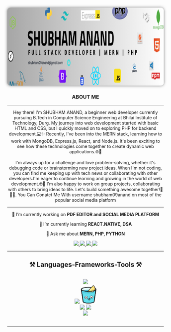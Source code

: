 <img style="width: 100%; height: 250px; max-width: 100%;box-shadow: 0 0 10px rgba(0, 0, 0, 0.5); border-radius: 10px;" src="https://github.com/shubham09anand/shubham09anand/blob/main/Profile_banner.png?raw=true" />

<h3 align="center">ABOUT ME</h3>
<hr>
<div align="center">
Hey there! I'm SHUBHAM ANAND, a beginner web developer currently pursuing B.Tech in Computer Science Engineering at Bhilai Institute of Technology, Durg. My journey into web development started with basic HTML and CSS, but I quickly moved on to exploring PHP for backend development.💻✨ Recently, I've been into the MERN stack, learning how to work with MongoDB, Express.js, React, and Node.js. It's been exciting to see how these technologies come together to create dynamic web applications.🌐🔧
<br><br>
I'm always up for a challenge and love problem-solving, whether it's debugging code or brainstorming new project ideas. When I'm not coding, you can find me keeping up with tech news or collaborating with other developers.I'm eager to continue learning and growing in the world of web development.🤓💬 I'm also happy to work on group projects, collaborating with others to bring ideas to life. Let's build something awesome together!💪🚀🌟. You Can Conatct Me With username shubham09anand on most of the popular social media platform
 </div>
 <hr>
<div align="center">
 
 🔭 I’m currently working on **PDF EDITOR and SOCIAL MEDIA PLATFORM**
 
 🌱 I’m currently learning **REACT.NATIVE, DSA**

💬 Ask me about **MERN, PHP, PYTHON**

 </div>
 
<div align="center"> 
  <a href="mailto:shubham09anand@gmail.com">
    <img src="https://img.shields.io/badge/Gmail-333333?style=for-the-badge&logo=gmail&logoColor=red" />
  </a>
  <a href="https://www.linkedin.com/in/subham09anand/" target="_blank">
    <img src="https://img.shields.io/badge/LinkedIn-0077B5?style=for-the-badge&logo=linkedin&logoColor=white" target="_blank" />
  </a>
  <a href="https://www.instagram.com/shubham09anand/?igsh=YTJvZDZlZmNwYWY1" target="_blank">
     <img src="https://img.shields.io/badge/Instagram-E4405F?style=for-the-badge&logo=instagram&logoColor=white" target="_blank" />
  </a>
	<a href="https://twitter.com/shubham09anand" target="_blank">
    <img src="https://img.shields.io/badge/X-000000?style=for-the-badge&logo=x&logoColor=white" target="_blank" />
  </a>
</div>

 <hr/>
 
<h2 align="center">⚒️ Languages-Frameworks-Tools ⚒️</h2>
<br/>
<div align="center">
    <img titwl="html" src="https://skillicons.dev/icons?i=html,css,sass,materialui,js,tailwind,bootstrap,jquery,react" /><br>
		<img src="https://skillicons.dev/icons?i=go,php,express,nodejs,npm" />
	<img src="https://raw.githubusercontent.com/gin-gonic/logo/master/color.png" style="height: 60px; width: 50px;" />
	<br>
		<img src="https://skillicons.dev/icons?i=mongodb,mysql" />
		<img src="https://skillicons.dev/icons?i=vscode,postman" /><br>
		<img src="https://skillicons.dev/icons?i=py,java" /><br>
</div>

<br/>
<hr/>
